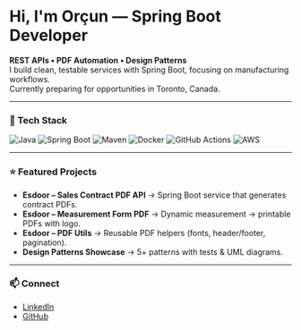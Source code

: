 <h1 align="left">Hi, I'm Orçun — Spring Boot Developer</h1>

**REST APIs • PDF Automation • Design Patterns**  
I build clean, testable services with Spring Boot, focusing on manufacturing workflows.  
Currently preparing for opportunities in Toronto, Canada.  

---

### 🔧 Tech Stack
![Java](https://img.shields.io/badge/Java-17-orange)
![Spring Boot](https://img.shields.io/badge/Spring%20Boot-3.x-brightgreen)
![Maven](https://img.shields.io/badge/Maven-🧱-blue)
![Docker](https://img.shields.io/badge/Docker-🐳-blue)
![GitHub Actions](https://img.shields.io/badge/CI-GitHub%20Actions-lightgrey)
![AWS](https://img.shields.io/badge/AWS-Basic-yellow)

---

### ⭐ Featured Projects
- **Esdoor – Sales Contract PDF API** → Spring Boot service that generates contract PDFs.  
- **Esdoor – Measurement Form PDF** → Dynamic measurement → printable PDFs with logo.  
- **Esdoor – PDF Utils** → Reusable PDF helpers (fonts, header/footer, pagination).  
- **Design Patterns Showcase** → 5+ patterns with tests & UML diagrams.  

---

### 📫 Connect
- [LinkedIn](https://linkedin.com/in/orçun-yörük-355b52147)  
- [GitHub](https://github.com/OrcnTester)  
